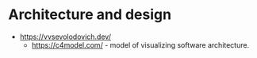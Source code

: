 # Architecture and design
* https://vvsevolodovich.dev/
   * https://c4model.com/ - model of visualizing software architecture.
